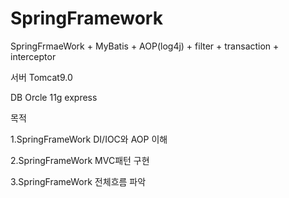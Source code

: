 # SpringFramework

SpringFrmaeWork + MyBatis + AOP(log4j) + filter + transaction + interceptor

서버 Tomcat9.0

DB Orcle 11g express

목적

1.SpringFrameWork DI/IOC와 AOP 이해

2.SpringFrameWork MVC패턴 구현

3.SpringFrameWork 전체흐름 파악
